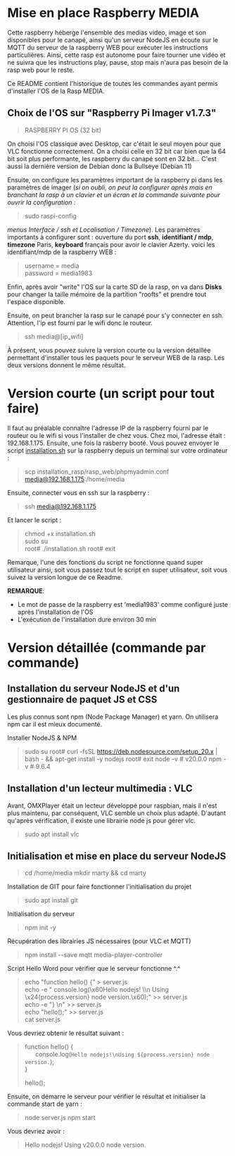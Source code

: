 # Mise en place Raspberry MEDIA

Cette raspberry héberge l'ensemble des medias video, image et son disponibles pour le canapé, ainsi qu'un serveur NodeJS en écoute sur le MQTT du serveur de la raspberry WEB pour exécuter les instructions particulières. Ainsi, cette rasp est autonome pour faire tourner une vidéo et ne suivra que les instructions play, pause, stop mais n'aura pas besoin de la rasp web pour le reste.

Ce README contient l'historique de toutes les commandes ayant permis d'installer l'OS de la Rasp MEDIA.   

## Choix de l'OS sur "Raspberry Pi Imager v1.7.3"

>RASPBERRY PI OS (32 bit)

On choisi l'OS classique avec Desktop, car c'était le seul moyen pour que VLC fonctionne correctement. On a choisi celle en 32 bit car bien que la 64 bit soit plus performante, les raspberry du canapé sont en 32 bit... C'est aussi la dernière version de Debian donc la Bullseye (Debian 11)       

Ensuite, on configure les paramètres important de la raspberry pi dans les paramètres de imager (*si on oubli, on peut la configurer après mais en branchant la rasp à un clavier et un écran et la commande suivante pour ouvrir la configuration :* 
> sudo raspi-config

*menus Interface / ssh et Localisation / Timezone*). Les paramètres importants à configurer sont : ouverture du port **ssh**, **identifiant / mdp**, **timezone** Paris, **keyboard** français pour avoir le clavier Azerty. voici les identifiant/mdp de la raspberry WEB :           
> username = media  
> password = media1983     

Enfin, après avoir "write" l'OS sur la carte SD de la rasp, on va dans **Disks** pour changer la taille mémoire de la partition "roofts" et prendre tout l'espace disponible.  

Ensuite, on peut brancher la rasp sur le canapé pour s'y connecter en ssh. Attention, l'ip est fourni par le wifi donc le routeur. 

> ssh media@[ip_wifi]

À présent, vous pouvez suivre la version courte ou la version détaillée permettant d'installer tous les paquets pour le serveur WEB de la rasp. Les deux versions donnent le même résultat.

# Version courte (un script pour tout faire)

Il faut au préalable connaître l'adresse IP de la raspberry fourni par le routeur ou le wifi si vous l'installer de chez vous. Chez moi, l'adresse était : 192.168.1.175. Ensuite, une fois la rasberry booté. Vous pouvez envoyer le script [installation.sh](installation.sh) sur la raspberry depuis un terminal sur votre ordinateur :     
> scp installation_rasp/rasp_web/phpmyadmin.conf media@192.168.1.175:/home/media    

Ensuite, connecter vous en ssh sur la raspberry :   
> ssh media@192.168.1.175   

Et lancer le script :   
> chmod +x installation.sh    
> sudo su  
> root# ./installation.sh
> root# exit

Remarque, l'une des fonctions du script ne fonctionne quand super utilisateur ainsi, soit vous passez tout le script en super utilisateur, soit vous suivez la version longue de ce Readme.

**REMARQUE**:   
- Le mot de passe de la raspberry est 'media1983' comme configuré juste après l'installation de l'OS    
- L'exécution de l'installation dure environ 30 min   

# Version détaillée (commande par commande)

## Installation du serveur NodeJS et d'un gestionnaire de paquet JS et CSS 

Les plus connus sont npm (Node Package Manager) et yarn. On utilisera npm car il est mieux documenté. 

Installer NodeJS & NPM
> sudo su
> root# curl -fsSL https://deb.nodesource.com/setup_20.x | bash - && apt-get install -y nodejs
> root# exit
> node -v # v20.0.0
> npm -v  # 9.6.4


## Installation d'un lecteur multimedia : VLC

Avant, OMXPlayer était un lecteur développé pour raspbian, mais il n'est plus maintenu, par conséquent, VLC semble un choix plus adapté. D'autant qu'après vérification, il existe une librairie node js pour gérer vlc. 

> sudo apt install vlc


## Initialisation et mise en place du serveur NodeJS

> cd /home/media
> mkdir marty && cd marty

Installation de GIT pour faire fonctionner l'initialisation du projet
> sudo apt install git

Initialisation du serveur
> npm init -y

Récupération des librairies JS nécessaires (pour VLC et MQTT)
> npm install --save mqtt media-player-controller

Script Hello Word pour vérifier que le serveur fonctionne ^.^
> echo "function hello() {" > server.js       
> echo -e "    console.log(\x60Hello nodejs! \\\n Using \x24{process.version} node version.\x60);" >> server.js     
> echo -e "} \\n" >> server.js      
> echo "hello();" >> server.js      
> cat server.js     

Vous devriez obtenir le résultat suivant : 
> function hello() {        
> &nbsp;&nbsp;&nbsp;&nbsp;&nbsp;&nbsp;console.log(`Hello nodejs!\nUsing ${process.version} node version.`);        
> }         
>       
> hello();      

Ensuite, on démarre le serveur pour vérifier le résultat et initialiser la commande start de yarn : 
> node server.js
> npm start

Vous devriez avoir : 
> Hello nodejs! 
>  Using v20.0.0 node version.

